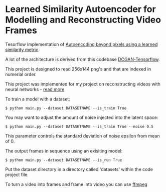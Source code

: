 Learned Similarity Autoencoder for Modelling and Reconstructing Video Frames
==============================

Tesorflow implementation of [Autoencoding beyond pixels using a learned similarity metric](http://arxiv.org/abs/1512.09300). 

A lot of the architecture is derived from this codebase [DCGAN-Tensorflow](https://github.com/carpedm20/DCGAN-tensorflow).

This project is designed to read 256x144 png's and that are indexed in numerial order.

This project was implemented for my project on reconstructing videos with neural networks - [read more](http://terencebroad.com/autoencodingbladerunner.html)


To train a model with a dataset:

    $ python main.py --dataset DATASETNAME --is_train True 

You may want to adjust the amount of noise injected into the latent space:

    $ python main.py --dataset DATASETNAME --is_train True --noise 0.5

This parameter controls the standard deviation of noise epsilon from mean of 0.

The output frames in sequence using an exisiting model:

    $ python main.py --dataset DATASETNAME --is_run True 

Put the dataset directory in a directory called 'datasets' within the code project file.

To turn a video into frames and frame into video you can use [ffmpeg](https://ffmpeg.org/)


